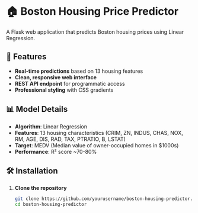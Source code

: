 # 🏠 Boston Housing Price Predictor

A Flask web application that predicts Boston housing prices using Linear Regression.

## 🚀 Features

- **Real-time predictions** based on 13 housing features
- **Clean, responsive web interface**
- **REST API endpoint** for programmatic access
- **Professional styling** with CSS gradients

## 📊 Model Details

- **Algorithm**: Linear Regression
- **Features**: 13 housing characteristics (CRIM, ZN, INDUS, CHAS, NOX, RM, AGE, DIS, RAD, TAX, PTRATIO, B, LSTAT)
- **Target**: MEDV (Median value of owner-occupied homes in $1000s)
- **Performance**: R² score ~70-80%

## 🛠️ Installation

1. **Clone the repository**
   ```bash
   git clone https://github.com/yourusername/boston-housing-predictor.git
   cd boston-housing-predictor